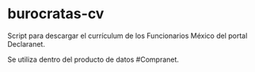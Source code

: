 # burocratas-cv

Script para descargar el currículum de los Funcionarios México del portal Declaranet.

Se utiliza dentro del producto de datos #Compranet.

